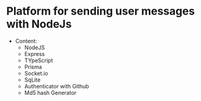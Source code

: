 # Platform for sending user messages with NodeJs

- Content:
  - NodeJS
  - Express
  - TYpeScript
  - Prisma
  - Socket.io
  - SqLite
  - Authenticator with Github
  - Md5 hash Generator
